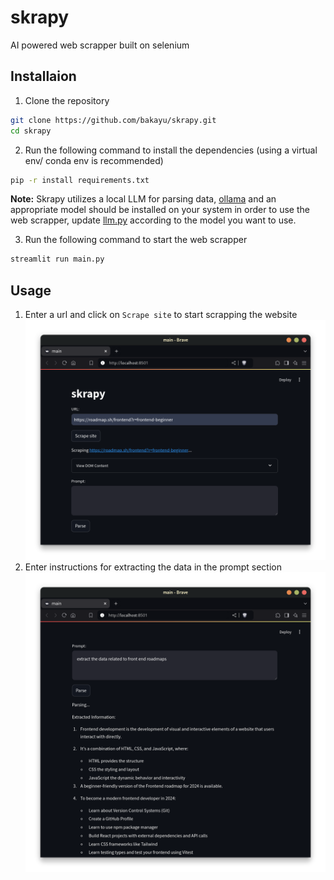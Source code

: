 # skrapy
AI powered web scrapper built on selenium

## Installaion
1. Clone the repository
``` bash
git clone https://github.com/bakayu/skrapy.git
cd skrapy
```
2. Run the following command to install the dependencies (using a virtual env/ conda env is recommended)
``` bash
pip -r install requirements.txt
```

__Note:__ Skrapy utilizes a local LLM for parsing data, [ollama](https://github.com/ollama/ollama) and an appropriate model should be installed on your system in order to use the web scrapper, update [llm.py](https://github.com/bakayu/skrapy/blob/main/llm.py) according to the model you want to use.

3. Run the following command to start the web scrapper
``` bash
streamlit run main.py
```

## Usage
1. Enter a url and click on `Scrape site` to start scrapping the website
![image1](.usage/image1.png)
2. Enter instructions for extracting the data in the prompt section
![image2](.usage/image2.png)